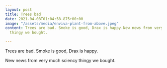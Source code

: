 ```yaml
---
layout: post
title: Trees bad
date: 2021-04-08T01:04:58.875+00:00
image: "/assets/media/enviva-plant-from-above.jpeg"
content: Trees are bad. Smoke is good, Drax is happy.New news from very much sciency
  thingy we bought.

---
```

Trees are bad. Smoke is good, Drax is happy.

New news from very much sciency thingy we bought.